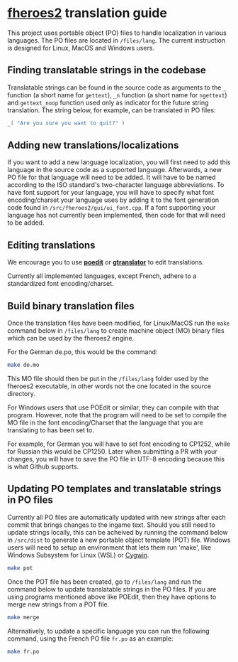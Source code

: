 # [**fheroes2**](README.md) translation guide

This project uses portable object (PO) files to handle localization in various languages. The PO files are located in `/files/lang`. The current instruction is designed for Linux, MacOS and Windows users.

## Finding translatable strings in the codebase

Translatable strings can be found in the source code as arguments to the `_` function (a short name for `gettext`), `_n` function (a short name for `ngettext`) and `gettext_noop` function used only as indicator for the future string translation. The string below, for example, can be translated in PO files:

```cpp
_( "Are you sure you want to quit?" )
```

## Adding new translations/localizations

If you want to add a new language localization, you will first need to add this language in the source code as a supported language. Afterwards, a new PO file for that language will need to be added. It will have to be named according to the ISO standard's two-character language abbreviations.
To have font support for your language, you will have to specify what font encoding/charset your language uses by adding it to the font generation code found in `/src/fheroes2/gui/ui_font.cpp`. If a font supporting your language has not currently been implemented, then code for that will need to be added.

## Editing translations

We encourage you to use [**poedit**](https://poedit.net/) or [**gtranslator**](https://wiki.gnome.org/Apps/Gtranslator) to edit translations.

Currently all implemented languages, except French, adhere to a standardized font encoding/charset.

## Build binary translation files

Once the translation files have been modified, for Linux/MacOS run the `make` command below in `/files/lang` to create machine object (MO) binary files which can be used by the fheroes2 engine.

For the German de.po, this would be the command:

```bash
make de.mo
```

This MO file should then be put in the `/files/lang` folder used by the fheroes2 executable, in other words not the one located in the source directory.

For Windows users that use POEdit or similar, they can compile with that program. However, note that the program will need to be set to compile the MO file in the font encoding/Charset that the language that you are translating to has been set to.

For example, for German you will have to set font encoding to CP1252, while for Russian this would be CP1250. Later when submitting a PR with your changes, you will have to save the PO file in UTF-8 encoding because this is what Github supports.

## Updating PO templates and translatable strings in PO files

Currently all PO files are automatically updated with new strings after each commit that brings changes to the ingame text. Should you still need to update strings locally, this can be acheived by running the command below in `/src/dist` to generate a new portable object template (POT) file. Windows users will need to setup an environment that lets them run 'make', like Windows Subsystem for Linux (WSL) or [Cygwin](https://www.cygwin.com/).

```bash
make pot
```

Once the POT file has been created, go to `/files/lang` and run the command below to update translatable strings in the PO files. If you are using programs mentioned above like POEdit, then they have options to merge new strings from a POT file.

```bash
make merge
```

Alternatively, to update a specific language you can run the following command, using the French PO file `fr.po` as an example:

```bash
make fr.po
```
